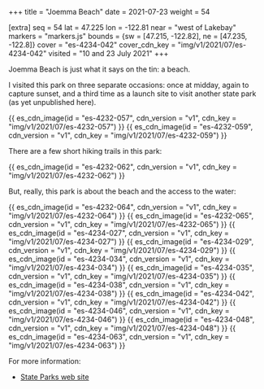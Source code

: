 +++
title = "Joemma Beach"
date = 2021-07-23
weight = 54

[extra]
seq = 54
lat = 47.225
lon = -122.81
near = "west of Lakebay"
markers = "markers.js"
bounds = {sw = [47.215, -122.82], ne = [47.235, -122.8]}
cover = "es-4234-042"
cover_cdn_key = "img/v1/2021/07/es-4234-042"
visited = "10 and 23 July 2021"
+++

Joemma Beach is just what it says on the tin: a beach.

<!-- more -->

I visited this park on three separate occasions: once at midday, again to capture sunset, and a third time as a launch site to visit another state park (as yet unpublished here).

{{ es_cdn_image(id = "es-4232-057", cdn_version = "v1", cdn_key = "img/v1/2021/07/es-4232-057") }}
{{ es_cdn_image(id = "es-4232-059", cdn_version = "v1", cdn_key = "img/v1/2021/07/es-4232-059") }}

There are a few short hiking trails in this park:

{{ es_cdn_image(id = "es-4232-062", cdn_version = "v1", cdn_key = "img/v1/2021/07/es-4232-062") }}

But, really, this park is about the beach and the access to the water:

{{ es_cdn_image(id = "es-4232-064", cdn_version = "v1", cdn_key = "img/v1/2021/07/es-4232-064") }}
{{ es_cdn_image(id = "es-4232-065", cdn_version = "v1", cdn_key = "img/v1/2021/07/es-4232-065") }}
{{ es_cdn_image(id = "es-4234-027", cdn_version = "v1", cdn_key = "img/v1/2021/07/es-4234-027") }}
{{ es_cdn_image(id = "es-4234-029", cdn_version = "v1", cdn_key = "img/v1/2021/07/es-4234-029") }}
{{ es_cdn_image(id = "es-4234-034", cdn_version = "v1", cdn_key = "img/v1/2021/07/es-4234-034") }}
{{ es_cdn_image(id = "es-4234-035", cdn_version = "v1", cdn_key = "img/v1/2021/07/es-4234-035") }}
{{ es_cdn_image(id = "es-4234-038", cdn_version = "v1", cdn_key = "img/v1/2021/07/es-4234-038") }}
{{ es_cdn_image(id = "es-4234-042", cdn_version = "v1", cdn_key = "img/v1/2021/07/es-4234-042") }}
{{ es_cdn_image(id = "es-4234-046", cdn_version = "v1", cdn_key = "img/v1/2021/07/es-4234-046") }}
{{ es_cdn_image(id = "es-4234-048", cdn_version = "v1", cdn_key = "img/v1/2021/07/es-4234-048") }}
{{ es_cdn_image(id = "es-4234-063", cdn_version = "v1", cdn_key = "img/v1/2021/07/es-4234-063") }}

For more information:

* [State Parks web site](https://parks.state.wa.us/524/Joemma-Beach)
